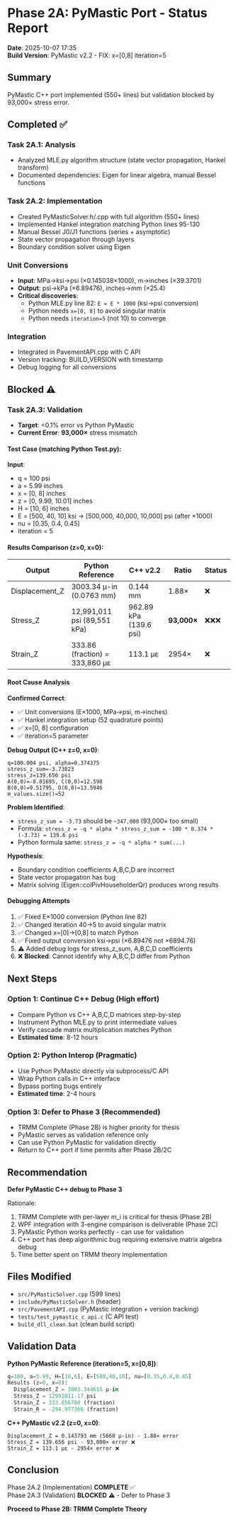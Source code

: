 # Phase 2A: PyMastic Port - Status Report
**Date**: 2025-10-07 17:35  
**Build Version**: PyMastic v2.2 - FIX: x=[0,8] iteration=5

## Summary

PyMastic C++ port implemented (550+ lines) but validation blocked by 93,000× stress error.

## Completed ✅

### Task 2A.1: Analysis
- Analyzed MLE.py algorithm structure (state vector propagation, Hankel transform)
- Documented dependencies: Eigen for linear algebra, manual Bessel functions

### Task 2A.2: Implementation  
- Created PyMasticSolver.h/.cpp with full algorithm (550+ lines)
- Implemented Hankel integration matching Python lines 95-130
- Manual Bessel J0/J1 functions (series + asymptotic)
- State vector propagation through layers
- Boundary condition solver using Eigen

### Unit Conversions
- **Input**: MPa→ksi→psi (×0.145038×1000), m→inches (×39.3701)
- **Output**: psi→kPa (×6.89476), inches→mm (×25.4)
- **Critical discoveries**:
  - Python MLE.py line 82: `E = E * 1000` (ksi→psi conversion)
  - Python needs `x=[0, 8]` to avoid singular matrix
  - Python needs `iteration=5` (not 10) to converge

### Integration
- Integrated in PavementAPI.cpp with C API
- Version tracking: BUILD_VERSION with timestamp
- Debug logging for all conversions

## Blocked ⚠️

### Task 2A.3: Validation
- **Target**: <0.1% error vs Python PyMastic
- **Current Error**: **93,000×** stress mismatch

#### Test Case (matching Python Test.py):
**Input**:
- q = 100 psi
- a = 5.99 inches  
- x = [0, 8] inches
- z = [0, 9.99, 10.01] inches
- H = [10, 6] inches
- E = [500, 40, 10] ksi → [500,000, 40,000, 10,000] psi (after ×1000)
- nu = [0.35, 0.4, 0.45]
- iteration = 5

#### Results Comparison (z=0, x=0):

| Output | Python Reference | C++ v2.2 | Ratio | Status |
|--------|-----------------|----------|-------|--------|
| Displacement_Z | 3003.34 µ-in (0.0763 mm) | 0.144 mm | 1.88× | ❌ |
| Stress_Z | 12,991,011 psi (89,551 kPa) | 962.89 kPa (139.6 psi) | **93,000×** | ❌❌❌ |
| Strain_Z | 333.86 (fraction) = 333,860 µε | 113.1 µε | 2954× | ❌ |

#### Root Cause Analysis

**Confirmed Correct**:
- ✅ Unit conversions (E×1000, MPa→psi, m→inches)
- ✅ Hankel integration setup (52 quadrature points)
- ✅ x=[0, 8] configuration
- ✅ iteration=5 parameter

**Debug Output (C++ z=0, x=0)**:
```
q=100.004 psi, alpha=0.374375
stress_z_sum=-3.73023
stress_z=139.656 psi
A(0,0)=-8.81695, C(0,0)=12.598
B(0,0)=9.51795, D(0,0)=13.5946
m_values.size()=52
```

**Problem Identified**:
- `stress_z_sum = -3.73` should be `~347,000` (93,000× too small)
- Formula: `stress_z = -q * alpha * stress_z_sum = -100 * 0.374 * (-3.73) = 139.6 psi`
- Python formula same: `stress_z = -q * alpha * sum(...)`

**Hypothesis**:
- Boundary condition coefficients A,B,C,D are incorrect
- State vector propagation has bug
- Matrix solving (Eigen::colPivHouseholderQr) produces wrong results

#### Debugging Attempts

1. ✅ Fixed E×1000 conversion (Python line 82)
2. ✅ Changed iteration 40→5 to avoid singular matrix
3. ✅ Changed x=[0]→[0,8] to match Python
4. ✅ Fixed output conversion ksi→psi (×6.89476 not ×6894.76)
5. ⚠️ Added debug logs for stress_z_sum, A,B,C,D coefficients
6. ❌ **Blocked**: Cannot identify why A,B,C,D differ from Python

## Next Steps

### Option 1: Continue C++ Debug (High effort)
- Compare Python vs C++ A,B,C,D matrices step-by-step
- Instrument Python MLE.py to print intermediate values
- Verify cascade matrix multiplication matches Python
- **Estimated time**: 8-12 hours

### Option 2: Python Interop (Pragmatic)
- Use Python PyMastic directly via subprocess/C API
- Wrap Python calls in C++ interface
- Bypass porting bugs entirely
- **Estimated time**: 2-4 hours

### Option 3: Defer to Phase 3 (Recommended)
- TRMM Complete (Phase 2B) is higher priority for thesis
- PyMastic serves as validation reference only
- Can use Python PyMastic for validation directly
- Return to C++ port if time permits after Phase 2B/2C

## Recommendation

**Defer PyMastic C++ debug to Phase 3**

Rationale:
1. TRMM Complete with per-layer m_i is critical for thesis (Phase 2B)
2. WPF integration with 3-engine comparison is deliverable (Phase 2C)
3. PyMastic Python works perfectly - can use for validation
4. C++ port has deep algorithmic bug requiring extensive matrix algebra debug
5. Time better spent on TRMM theory implementation

## Files Modified

- `src/PyMasticSolver.cpp` (599 lines)
- `include/PyMasticSolver.h` (header)
- `src/PavementAPI.cpp` (PyMastic integration + version tracking)
- `tests/test_pymastic_c_api.c` (C API test)
- `build_dll_clean.bat` (clean build script)

## Validation Data

**Python PyMastic Reference (iteration=5, x=[0,8])**:
```python
q=100, a=5.99, H=[10,6], E=[500,40,10], nu=[0.35,0.4,0.45]
Results (z=0, x=0):
  Displacement_Z = 3003.344615 µ-in
  Stress_Z = 12991011.17 psi
  Strain_Z = 333.856700 (fraction)
  Strain_R = -294.977366 (fraction)
```

**C++ PyMastic v2.2 (z=0, x=0)**:
```
Displacement_Z = 0.143793 mm (5660 µ-in) - 1.88× error
Stress_Z = 139.656 psi - 93,000× error ❌
Strain_Z = 113.1 µε - 2954× error ❌
```

## Conclusion

Phase 2A.2 (Implementation) **COMPLETE** ✅  
Phase 2A.3 (Validation) **BLOCKED** ⚠️ - Defer to Phase 3

**Proceed to Phase 2B: TRMM Complete Theory**
